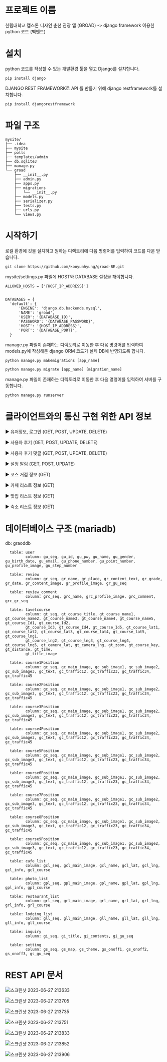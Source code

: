 # 프로젝트 이름

  한림대학교 캡스톤 디자인 춘천 관광 앱 (GROAD) -> django framework 이용한 python 코드 (백엔드)

# 설치

  python 코드를 작성할 수 있는 개발환경 툴을 열고 Django를 설치합니다.

    pip install django

  DJANGO REST FRAMEWORK로 API 를 만들기 위해 django restframework를 설치합니다.

    pip install djangorestframework

# 파일 구조

    mysite/
    ├── .idea
    ├── mysite
    ├── polls
    ├── templates/admin
    ├── db.sqlite3
    ├── manage.py
    └── groad
        ├── __init__.py
        ├── admin.py
        ├── apps.py
        ├── migrations
        │   └── __init__.py
        ├── models.py
        ├── serializer.py
        ├── tests.py
        ├── urls.py
        └── views.py
    

# 시작하기
  로컬 환경에 깃을 설치하고 원하는 디렉토리에 다음 명령어를 입력하여 코드를 다운 받습니다.

    git clone https://github.com/kooyunhyung/groad-BE.git

  mysite/settings.py 파일에 HOST와 DATABASE 설정을 해야합니다.

    ALLOWED_HOSTS = ['{HOST_IP_ADDRESS}']
    

    DATABASES = {
      'default': {
          'ENGINE': 'django.db.backends.mysql',
          'NAME': 'groad',
          'USER': '{DATABASE_ID}',
          'PASSWORD': '{DATABASE_PASSWORD}',
          'HOST': '{HOST_IP_ADDRESS}',
          'PORT': '{DATABASE_PORT}',
      }

  manage.py 파일이 존재하는 디렉토리로 이동한 후 다음 명령어를 입력하여 models.py에 작성해둔 django ORM 코드가 실제 DB에 반영되도록 합니다.

    python manage.py makemigrations [app_name]

    python manage.py migrate [app_name] [migration_name]

  manage.py 파일이 존재하는 디렉토리로 이동한 후 다음 명령어를 입력하여 서버를 구동합니다.

    python manage.py runserver
    
# 클라이언트와의 통신 구현 위한 API 정보

▶ 유저정보, 로그인 (GET, POST, UPDATE, DELETE)
  
▶ 사용자 후기 (GET, POST, UPDATE, DELETE)

▶ 사용자 후기 댓글 (GET, POST, UPDATE, DELETE)

▶ 설정 알림 (GET, POST, UPDATE)

▶ 코스 거점 정보 (GET)

▶ 카페 리스트 정보 (GET)

▶ 맛집 리스트 정보 (GET)

▶ 숙소 리스트 정보 (GET)

# 데이터베이스 구조 (mariadb)

  db: graoddb
  
      table: user
             column: gu_seq, gu_id, gu_pw, gu_name, gu_gender, gu_birth_date, gu_email, gu_phone_number, gu_point_number, gu_profile_image, gu_step_number
             
      table: review
             column: gr_seq, gr_name, gr_place, gr_content_text, gr_grade, gr_date, gr_content_image, gr_profile_image, gr_gu_seq
      
      table: review_comment
             column: grc_seq, grc_name, grc_profile_image, grc_comment, grc_gr_seq
             
      table: tavelcourse
             column: gt_seq, gt_course_title, gt_course_name1, gt_course_name2, gt_course_name3, gt_course_name4, gt_course_name5, gt_course_Id1, gt_course_Id2,
             gt_course_Id3, gt_course_Id4, gt_course_Id5, gt_course_lat1, gt_course_lat2, gt_course_lat3, gt_course_lat4, gt_course_lat5, gt_course_lng1, 
             gt_course_lng2, gt_course_lng3, gt_course_lng4, gt_course_lng5, gt_camera_lat, gt_camera_lng, gt_zoom, gt_course_key, gt_distance, gt_time, 
             gt_title_image
       
      table: course1Position
             column: gc_seq, gc_main_image, gc_sub_image1, gc_sub_image2, gc_sub_image3, gc_text, gc_traffic12, gc_traffic23, gc_traffic34, gc_traffic45

      table: course2Position
             column: gc_seq, gc_main_image, gc_sub_image1, gc_sub_image2, gc_sub_image3, gc_text, gc_traffic12, gc_traffic23, gc_traffic34, gc_traffic45
             
      table: course3Position
             column: gc_seq, gc_main_image, gc_sub_image1, gc_sub_image2, gc_sub_image3, gc_text, gc_traffic12, gc_traffic23, gc_traffic34, gc_traffic45
             
      table: course4Position
             column: gc_seq, gc_main_image, gc_sub_image1, gc_sub_image2, gc_sub_image3, gc_text, gc_traffic12, gc_traffic23, gc_traffic34, gc_traffic45
             
      table: course5Position
             column: gc_seq, gc_main_image, gc_sub_image1, gc_sub_image2, gc_sub_image3, gc_text, gc_traffic12, gc_traffic23, gc_traffic34, gc_traffic45
             
      table: course6Position
             column: gc_seq, gc_main_image, gc_sub_image1, gc_sub_image2, gc_sub_image3, gc_text, gc_traffic12, gc_traffic23, gc_traffic34, gc_traffic45
             
      table: course7Position
             column: gc_seq, gc_main_image, gc_sub_image1, gc_sub_image2, gc_sub_image3, gc_text, gc_traffic12, gc_traffic23, gc_traffic34, gc_traffic45
             
      table: course8Position
             column: gc_seq, gc_main_image, gc_sub_image1, gc_sub_image2, gc_sub_image3, gc_text, gc_traffic12, gc_traffic23, gc_traffic34, gc_traffic45
             
      table: course9Position
             column: gc_seq, gc_main_image, gc_sub_image1, gc_sub_image2, gc_sub_image3, gc_text, gc_traffic12, gc_traffic23, gc_traffic34, gc_traffic45
             
      table: cafe_list
             column: gcl_seq, gcl_main_image, gcl_name, gcl_lat, gcl_lng, gcl_info, gcl_course
             
      table: photo_list
             column: gpl_seq, gpl_main_image, gpl_name, gpl_lat, gpl_lng, gpl_info, gpl_course
             
      table: restaurant_list
             column: grl_seq, grl_main_image, grl_name, grl_lat, grl_lng, grl_info, grl_course
             
      table: lodging_list
             column: gll_seq, gll_main_image, gll_name, gll_lat, gll_lng, gll_info, gll_course
             
      table: inquiry
             column: gi_seq, gi_title, gi_contents, gi_gu_seq
             
      table: setting
             column: gs_seq, gs_map, gs_theme, gs_onoff1, gs_onoff2, gs_onoff3, gs_gu_seq
             
# REST API 문서

![스크린샷 2023-06-27 213633](https://github.com/kooyunhyung/groad-BE/assets/77048218/2562a356-8821-4779-b0fb-986724e2b188)

![스크린샷 2023-06-27 213705](https://github.com/kooyunhyung/groad-BE/assets/77048218/aebd63e6-c0b1-4d74-91fa-f73427c62a44)

![스크린샷 2023-06-27 213735](https://github.com/kooyunhyung/groad-BE/assets/77048218/0ba31063-fd74-4266-a0c7-c7d9c7ed9a00)

![스크린샷 2023-06-27 213751](https://github.com/kooyunhyung/groad-BE/assets/77048218/493983c5-45b7-4f76-b5a4-5b8000dc689e)

![스크린샷 2023-06-27 213833](https://github.com/kooyunhyung/groad-BE/assets/77048218/a16fc456-df3e-4510-8fac-6153fd54ec87)

![스크린샷 2023-06-27 213852](https://github.com/kooyunhyung/groad-BE/assets/77048218/93696e6b-ef5a-46c5-9b9f-98d56f15cc7c)

![스크린샷 2023-06-27 213906](https://github.com/kooyunhyung/groad-BE/assets/77048218/11c18981-34d7-4f63-8a2c-70a55ef44756)


    
